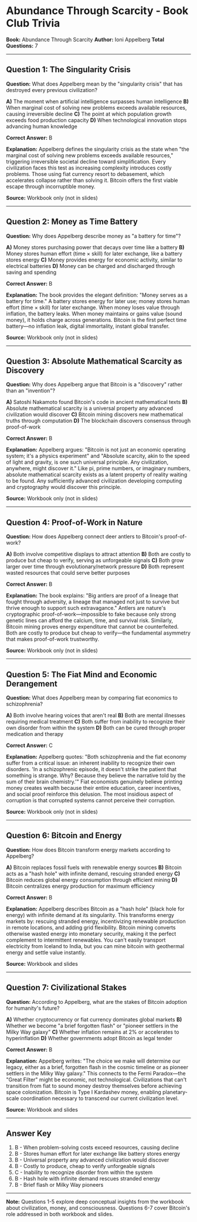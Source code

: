 # Abundance Through Scarcity - Book Club Trivia

**Book:** Abundance Through Scarcity
**Author:** Ioni Appelberg
**Total Questions:** 7

---

## Question 1: The Singularity Crisis

**Question:** What does Appelberg mean by the "singularity crisis" that has destroyed every previous civilization?

**A)** The moment when artificial intelligence surpasses human intelligence
**B)** When marginal cost of solving new problems exceeds available resources, causing irreversible decline
**C)** The point at which population growth exceeds food production capacity
**D)** When technological innovation stops advancing human knowledge

**Correct Answer:** B

**Explanation:** Appelberg defines the singularity crisis as the state when "the marginal cost of solving new problems exceeds available resources," triggering irreversible societal decline toward simplification. Every civilization faces this test as increasing complexity introduces costly problems. Those using fiat currency resort to debasement, which accelerates collapse rather than solving it. Bitcoin offers the first viable escape through incorruptible money.

**Source:** Workbook only (not in slides)

---

## Question 2: Money as Time Battery

**Question:** Why does Appelberg describe money as "a battery for time"?

**A)** Money stores purchasing power that decays over time like a battery
**B)** Money stores human effort (time × skill) for later exchange, like a battery stores energy
**C)** Money provides energy for economic activity, similar to electrical batteries
**D)** Money can be charged and discharged through saving and spending

**Correct Answer:** B

**Explanation:** The book provides the elegant definition: "Money serves as a battery for time." A battery stores energy for later use; money stores human effort (time × skill) for later exchange. When money loses value through inflation, the battery leaks. When money maintains or gains value (sound money), it holds charge across generations. Bitcoin is the first perfect time battery—no inflation leak, digital immortality, instant global transfer.

**Source:** Workbook only (not in slides)

---

## Question 3: Absolute Mathematical Scarcity as Discovery

**Question:** Why does Appelberg argue that Bitcoin is a "discovery" rather than an "invention"?

**A)** Satoshi Nakamoto found Bitcoin's code in ancient mathematical texts
**B)** Absolute mathematical scarcity is a universal property any advanced civilization would discover
**C)** Bitcoin mining discovers new mathematical truths through computation
**D)** The blockchain discovers consensus through proof-of-work

**Correct Answer:** B

**Explanation:** Appelberg argues: "Bitcoin is not just an economic operating system; it's a physics experiment" and "Absolute scarcity, akin to the speed of light and gravity, is one such universal principle. Any civilization, anywhere, might discover it." Like pi, prime numbers, or imaginary numbers, absolute mathematical scarcity exists as a latent property of reality waiting to be found. Any sufficiently advanced civilization developing computing and cryptography would discover this principle.

**Source:** Workbook only (not in slides)

---

## Question 4: Proof-of-Work in Nature

**Question:** How does Appelberg connect deer antlers to Bitcoin's proof-of-work?

**A)** Both involve competitive displays to attract attention
**B)** Both are costly to produce but cheap to verify, serving as unforgeable signals
**C)** Both grow larger over time through evolutionary/network pressure
**D)** Both represent wasted resources that could serve better purposes

**Correct Answer:** B

**Explanation:** The book explains: "Big antlers are proof of a lineage that fought through adversity, a lineage that managed not just to survive but thrive enough to support such extravagance." Antlers are nature's cryptographic proof-of-work—impossible to fake because only strong genetic lines can afford the calcium, time, and survival risk. Similarly, Bitcoin mining proves energy expenditure that cannot be counterfeited. Both are costly to produce but cheap to verify—the fundamental asymmetry that makes proof-of-work trustworthy.

**Source:** Workbook only (not in slides)

---

## Question 5: The Fiat Mind and Economic Derangement

**Question:** What does Appelberg mean by comparing fiat economics to schizophrenia?

**A)** Both involve hearing voices that aren't real
**B)** Both are mental illnesses requiring medical treatment
**C)** Both suffer from inability to recognize their own disorder from within the system
**D)** Both can be cured through proper medication and therapy

**Correct Answer:** C

**Explanation:** Appelberg quotes: "Both schizophrenia and the fiat economy suffer from a critical issue: an inherent inability to recognize their own disorders. 'In a schizophrenic episode, it doesn't strike the patient that something is strange. Why? Because they believe the narrative told by the sum of their brain chemistry.'" Fiat economists genuinely believe printing money creates wealth because their entire education, career incentives, and social proof reinforce this delusion. The most insidious aspect of corruption is that corrupted systems cannot perceive their corruption.

**Source:** Workbook only (not in slides)

---

## Question 6: Bitcoin and Energy

**Question:** How does Bitcoin transform energy markets according to Appelberg?

**A)** Bitcoin replaces fossil fuels with renewable energy sources
**B)** Bitcoin acts as a "hash hole" with infinite demand, rescuing stranded energy
**C)** Bitcoin reduces global energy consumption through efficient mining
**D)** Bitcoin centralizes energy production for maximum efficiency

**Correct Answer:** B

**Explanation:** Appelberg describes Bitcoin as a "hash hole" (black hole for energy) with infinite demand at its singularity. This transforms energy markets by: rescuing stranded energy, incentivizing renewable production in remote locations, and adding grid flexibility. Bitcoin mining converts otherwise wasted energy into monetary security, making it the perfect complement to intermittent renewables.  You can't easily transport electricity from Iceland to India, but you can mine bitcoin with geothermal energy and settle value instantly.

**Source:** Workbook and slides

---

## Question 7: Civilizational Stakes

**Question:** According to Appelberg, what are the stakes of Bitcoin adoption for humanity's future?

**A)** Whether cryptocurrency or fiat currency dominates global markets
**B)** Whether we become "a brief forgotten flash" or "pioneer settlers in the Milky Way galaxy"
**C)** Whether inflation remains at 2% or accelerates to hyperinflation
**D)** Whether governments adopt Bitcoin as legal tender

**Correct Answer:** B

**Explanation:** Appelberg writes: "The choice we make will determine our legacy, either as a brief, forgotten flash in the cosmic timeline or as pioneer settlers in the Milky Way galaxy." This connects to the Fermi Paradox—the "Great Filter" might be economic, not technological. Civilizations that can't transition from fiat to sound money destroy themselves before achieving space colonization. Bitcoin is Type I Kardashev money, enabling planetary-scale coordination necessary to transcend our current civilization level.

**Source:** Workbook and slides

---

## Answer Key
1. B - When problem-solving costs exceed resources, causing decline
2. B - Stores human effort for later exchange like battery stores energy
3. B - Universal property any advanced civilization would discover
4. B - Costly to produce, cheap to verify unforgeable signals
5. C - Inability to recognize disorder from within the system
6. B - Hash hole with infinite demand rescues stranded energy
7. B - Brief flash or Milky Way pioneers

---

**Note:** Questions 1-5 explore deep conceptual insights from the workbook about civilization, money, and consciousness. Questions 6-7 cover Bitcoin's role addressed in both workbook and slides.
